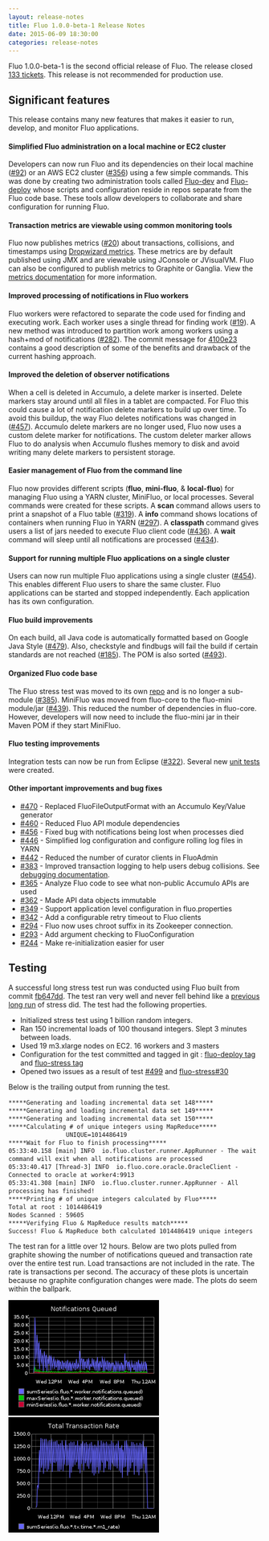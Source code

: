 ```yaml
---
layout: release-notes
title: Fluo 1.0.0-beta-1 Release Notes
date: 2015-06-09 18:30:00
categories: release-notes
---
```


Fluo 1.0.0-beta-1 is the second official release of Fluo.  The release closed [133 tickets][tickets].  This release is not recommended for production use.

## Significant features

This release contains many new features that makes it easier to run, develop, and monitor Fluo applications.

#### Simplified Fluo administration on a local machine or EC2 cluster

Developers can now run Fluo and its dependencies on their local machine ([#92][92]) or an AWS EC2 cluster ([#356][356]) using a few simple commands.
This was done by creating two administration tools called [Fluo-dev][fluo-dev] and [Fluo-deploy][fluo-deploy] whose scripts and configuration reside in repos
separate from the Fluo code base.  These tools allow developers to collaborate and share configuration for running Fluo.

#### Transaction metrics are viewable using common monitoring tools

Fluo now publishes metrics ([#20][20]) about transactions, collisions, and timestamps using [Dropwizard metrics][dropwizard].  These metrics are by default published 
using JMX and are viewable using JConsole or JVisualVM.  Fluo can also be configured to publish metrics to Graphite or Ganglia.  View the [metrics documentation][metrics]
for more information.

#### Improved processing of notifications in Fluo workers

Fluo workers were refactored to separate the code used for finding and executing work.  Each worker uses a single thread for finding 
work ([#19][19]).  A new method was introduced to partition work among workers using a hash+mod of notifications ([#282][282]).
The commit message for [4100e23][4100e23] contains a good description of some of the benefits and drawback of the current
hashing approach.

#### Improved the deletion of observer notifications

When a cell is deleted in Accumulo, a delete marker is inserted.  Delete markers stay around until
all files in a tablet are compacted.  For Fluo this could cause a lot of notification delete markers
to build up over time.  To avoid this buildup, the way Fluo deletes notifications was changed in
([#457][457]).  Accumulo delete markers are no longer used, Fluo now uses a custom delete marker for
notifications.  The custom deleter marker allows Fluo to do analysis when Accumulo flushes memory to
disk and avoid writing many delete markers to persistent storage.

#### Easier management of Fluo from the command line

Fluo now provides different scripts (**fluo**, **mini-fluo**, & **local-fluo**) for managing Fluo using a YARN cluster, MiniFluo, or local processes.  Several commands
were created for these scripts.  A **scan** command allows users to print a snapshot of a Fluo table ([#319][319]).  A **info** command shows locations of containers
when running Fluo in YARN ([#297][297]).  A **classpath** command gives users a list of jars needed to execute Fluo client code ([#436][436]).  A **wait** command will
sleep until all notifications are processed ([#434][434]).

#### Support for running multiple Fluo applications on a single cluster

Users can now run multiple Fluo applications using a single cluster ([#454][454]).  This enables different Fluo users to share the same cluster.  Fluo applications
can be started and stopped independently.  Each application has its own configuration.

#### Fluo build improvements

On each build, all Java code is automatically formatted based on Google Java Style ([#479][479]).  Also, checkstyle and findbugs will fail the build if certain
standards are not reached ([#185][185]).  The POM is also sorted ([#493][493]).

#### Organized Fluo code base

The Fluo stress test was moved to its own [repo][fluo-stress] and is no longer a sub-module ([#385][385]).  MiniFluo was moved from fluo-core to the fluo-mini 
module/jar ([#439][439]).  This reduced the number of dependencies in fluo-core.  However, developers will now need to include the fluo-mini jar in their Maven
POM if they start MiniFluo.

#### Fluo testing improvements

Integration tests can now be run from Eclipse ([#322][322]).  Several new [unit tests][unit] were created.


#### Other important improvements and bug fixes

* [#470][470] - Replaced FluoFileOutputFormat with an Accumulo Key/Value generator
* [#460][460] - Reduced Fluo API module dependencies
* [#456][456] - Fixed bug with notifications being lost when processes died
* [#446][446] - Simplified log configuration and configure rolling log files in YARN
* [#442][442] - Reduced the number of curator clients in FluoAdmin
* [#383][383] - Improved transaction logging to help users debug collisions. See [debugging documentation][debug].
* [#365][365] - Analyze Fluo code to see what non-public Accumulo APIs are used
* [#362][362] - Made API data objects immutable
* [#349][349] - Support application level configuration in fluo.properties
* [#342][342] - Add a configurable retry timeout to Fluo clients
* [#294][294] - Fluo now uses chroot suffix in its Zookeeper connection.
* [#293][293] - Add argument checking to FluoConfiguration
* [#244][244] - Make re-initialization easier for user

## Testing

A successful long stress test run was conducted using Fluo built from commit
[fb647dd][fb647dd].  The test ran very well and never fell behind like a
[previous long run][old-stress-run] of stress did.  The test had the following
properties.
 
 * Initialized stress test using 1 billion random integers.
 * Ran 150 incremental loads of 100 thousand integers.  Slept 3 minutes between loads. 
 * Used 19 m3.xlarge nodes on EC2.  16 workers and 3 masters
 * Configuration for the test committed and tagged in git : [fluo-deploy tag][fd-tag-1] and [fluo-stress tag][fs-tag-1]
 * Opened two issues as a result of test [#499][499] and [fluo-stress#30][fs-30]

Below is the trailing output from running the test.


    *****Generating and loading incremental data set 148*****
    *****Generating and loading incremental data set 149*****
    *****Generating and loading incremental data set 150*****
    *****Calculating # of unique integers using MapReduce*****
                    UNIQUE=1014486419
    *****Wait for Fluo to finish processing*****
    05:33:40.158 [main] INFO  io.fluo.cluster.runner.AppRunner - The wait command will exit when all notifications are processed
    05:33:40.417 [Thread-3] INFO  io.fluo.core.oracle.OracleClient - Connected to oracle at worker4:9913
    05:33:41.308 [main] INFO  io.fluo.cluster.runner.AppRunner - All processing has finished!
    *****Printing # of unique integers calculated by Fluo*****
    Total at root : 1014486419
    Nodes Scanned : 59605
    *****Verifying Fluo & MapReduce results match*****
    Success! Fluo & MapReduce both calculated 1014486419 unique integers

The test ran for a little over 12 hours.  Below are two plots pulled from
graphite showing the number of notifications queued and transaction rate over
the entire test run.  Load transactions are not included in the rate.  The rate
is transactions per second.  The accuracy of these plots is uncertain because
no graphite configuration changes were made.  The plots do seem within the
ballpark.

![Notifications Queued](/resources/release-notes/1.0.0-beta-1/queued.png "Notifications Queued") ![Transaction rate](/resources/release-notes/1.0.0-beta-1/rate.png "Transaction Rate")

[tickets]: https://github.com/fluo-io/fluo/issues?q=milestone%3A1.0.0-beta-1+is%3Aclosed
[fd-tag-1]: https://github.com/keith-turner/fluo-deploy/tree/beta-long-test-1
[fs-tag-1]: https://github.com/keith-turner/fluo-stress/tree/beta-long-test-1
[fluo-dev]: https://github.com/fluo-io/fluo-dev
[fluo-deploy]: https://github.com/fluo-io/fluo-deploy
[fluo-stress]: https://github.com/fluo-io/fluo-stress
[dropwizard]: https://dropwizard.github.io/metrics/3.1.0/
[debug]: https://github.com/fluo-io/fluo/blob/1.0.0-beta-1/docs/applications.md#debugging-applications
[metrics]: https://github.com/fluo-io/fluo/blob/1.0.0-beta-1/docs/metrics.md
[old-stress-run]: http://fluo.io/stress-test-long-run/
[unit]: https://github.com/fluo-io/fluo/issues?utf8=%E2%9C%93&q=milestone%3A1.0.0-beta-1+is%3Aclosed+%22unit+test%22
[4100e23]: https://github.com/fluo-io/fluo/commit/4100e236b8438350e30eda924a6360e2c722ae37
[fb647dd]: https://github.com/fluo-io/fluo/commit/fb647dd6a470e8015654f8ed99b9196f5f49582a
[499]: https://github.com/fluo-io/fluo/issues/499
[493]: https://github.com/fluo-io/fluo/issues/493
[479]: https://github.com/fluo-io/fluo/issues/479
[470]: https://github.com/fluo-io/fluo/issues/470
[460]: https://github.com/fluo-io/fluo/issues/460
[457]: https://github.com/fluo-io/fluo/issues/457
[456]: https://github.com/fluo-io/fluo/issues/456
[454]: https://github.com/fluo-io/fluo/issues/454
[446]: https://github.com/fluo-io/fluo/issues/446
[442]: https://github.com/fluo-io/fluo/issues/442
[439]: https://github.com/fluo-io/fluo/issues/439
[436]: https://github.com/fluo-io/fluo/issues/436
[434]: https://github.com/fluo-io/fluo/issues/434
[385]: https://github.com/fluo-io/fluo/issues/385
[383]: https://github.com/fluo-io/fluo/issues/383
[365]: https://github.com/fluo-io/fluo/issues/365
[362]: https://github.com/fluo-io/fluo/issues/362
[356]: https://github.com/fluo-io/fluo/issues/356
[342]: https://github.com/fluo-io/fluo/issues/342
[349]: https://github.com/fluo-io/fluo/issues/349
[322]: https://github.com/fluo-io/fluo/issues/322
[319]: https://github.com/fluo-io/fluo/issues/319
[297]: https://github.com/fluo-io/fluo/issues/297
[293]: https://github.com/fluo-io/fluo/issues/293
[294]: https://github.com/fluo-io/fluo/issues/294
[282]: https://github.com/fluo-io/fluo/issues/282
[244]: https://github.com/fluo-io/fluo/issues/244
[241]: https://github.com/fluo-io/fluo/issues/241
[240]: https://github.com/fluo-io/fluo/issues/240
[185]: https://github.com/fluo-io/fluo/issues/185
[138]: https://github.com/fluo-io/fluo/issues/138
[92]: https://github.com/fluo-io/fluo/issues/92
[37]: https://github.com/fluo-io/fluo/issues/37
[20]: https://github.com/fluo-io/fluo/issues/20
[19]: https://github.com/fluo-io/fluo/issues/19
[12]: https://github.com/fluo-io/fluo/issues/12
[5]: https://github.com/fluo-io/fluo/issues/5
[fs-30]: https://github.com/fluo-io/fluo-stress/issues/30
